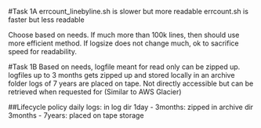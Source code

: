 #Task 1A
errcount_linebyline.sh is slower but more readable
errcount.sh is faster but less readable

Choose based on needs. If much more than 100k lines, then should use more efficient method. If logsize does not change much, ok to sacrifice speed for readability.


#Task 1B
Based on needs, logfile meant for read only can be zipped up.
logfiles up to 3 months gets zipped up and stored locally in an archive folder
logs of 7 years are placed on tape. Not directly accessible but can be retrieved when requested for (Similar to AWS Glacier)

##Lifecycle policy
daily logs: in log dir
1day - 3months: zipped in archive dir
3months - 7years: placed on tape storage


